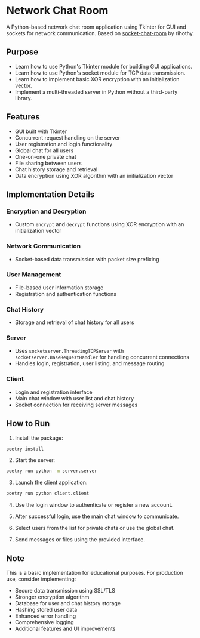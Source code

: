 # Network Chat Room

A Python-based network chat room application using Tkinter for GUI and sockets for network communication. Based on [socket-chat-room](https://github.com/rihothy/socket-chat-room) by rihothy.

## Purpose

- Learn how to use Python's Tkinter module for building GUI applications.
- Learn how to use Python's socket module for TCP data transmission.
- Learn how to implement basic XOR encryption with an initialization vector.
- Implement a multi-threaded server in Python without a third-party library.

## Features

- GUI built with Tkinter
- Concurrent request handling on the server
- User registration and login functionality
- Global chat for all users
- One-on-one private chat
- File sharing between users
- Chat history storage and retrieval
- Data encryption using XOR algorithm with an initialization vector

## Implementation Details

### Encryption and Decryption
- Custom `encrypt` and `decrypt` functions using XOR encryption with an initialization vector

### Network Communication
- Socket-based data transmission with packet size prefixing

### User Management
- File-based user information storage
- Registration and authentication functions

### Chat History
- Storage and retrieval of chat history for all users

### Server
- Uses `socketserver.ThreadingTCPServer` with `socketserver.BaseRequestHandler` for handling concurrent connections
- Handles login, registration, user listing, and message routing

### Client
- Login and registration interface
- Main chat window with user list and chat history
- Socket connection for receiving server messages

## How to Run

1. Install the package:
```bash
poetry install
```

2. Start the server:
```bash
poetry run python -m server.server
```

3. Launch the client application:
```bash
poetry run python client.client
```

4. Use the login window to authenticate or register a new account.

5. After successful login, use the main chat window to communicate.

6. Select users from the list for private chats or use the global chat.

7. Send messages or files using the provided interface.

## Note

This is a basic implementation for educational purposes. For production use, consider implementing:

- Secure data transmission using SSL/TLS
- Stronger encryption algorithm
- Database for user and chat history storage
- Hashing stored user data
- Enhanced error handling
- Comprehensive logging
- Additional features and UI improvements